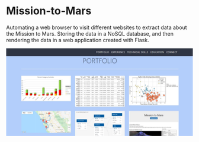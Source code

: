 # Mission-to-Mars
Automating a web browser to visit different websites to extract data about the Mission to Mars. Storing the data in a NoSQL database, and then rendering the data in a web application created with Flask.

![Completed_Portfolio](https://github.com/ejlaflure/Mission-to-Mars/blob/master/Completed_Portfolio.JPG)
